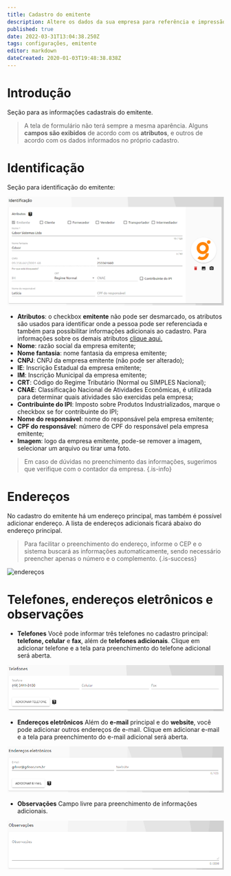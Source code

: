 ```yaml
---
title: Cadastro do emitente
description: Altere os dados da sua empresa para referência e impressão em documentos
published: true
date: 2022-03-31T13:04:38.250Z
tags: configurações, emitente
editor: markdown
dateCreated: 2020-01-03T19:48:38.838Z
---
```


# Introdução

Seção para as informações cadastrais do emitente. 

> A tela de formulário não terá sempre a mesma aparência. Alguns **campos são exibidos** de acordo com os **atributos**, e outros de acordo com os dados informados no próprio cadastro.

# Identificação

Seção para identificação do emitente:

![identificação](/config/emitente/identificação.png)

- **Atributos**: o checkbox **emitente** não pode ser desmarcado, os atributos são usados para identificar onde a pessoa pode ser referenciada e também para possibilitar informações adicionais ao cadastro. Para informações sobre os demais atributos [clique aqui.](https://help.gdoorweb.com.br/pt-br/cadastros/pessoas#atributos)
- **Nome**: razão social da empresa emitente;
- **Nome fantasia**: nome fantasia da empresa emitente;
- **CNPJ**: CNPJ da empresa emitente (não pode ser alterado);
- **IE**: Inscrição Estadual da empresa emitente;
- **IM**: Inscrição Municipal da empresa emitente;
- **CRT**: Código do Regime Tributário (Normal ou SIMPLES Nacional);
- **CNAE**: Classificação Nacional de Atividades Econômicas, é utilizada para determinar quais atividades são exercidas pela empresa;
- **<em class="mdi mdi-checkbox-blank-outline"></em> Contribuinte do IPI**: Imposto sobre Produtos Industrializados, marque o checkbox se for contribuinte do IPI;
- **Nome do responsável**: nome do responsável pela empresa emitente;
- **CPF do responsável**: número de CPF do responsável pela empresa emitente;
- **Imagem**: logo da empresa emitente, pode-se remover a imagem, selecionar um arquivo ou tirar uma foto.

> Em caso de dúvidas no preenchimento das informações, sugerimos que verifique com o contador da empresa.
{.is-info}


# Endereços

No cadastro do emitente há um endereço principal, mas também é possível <span class="mat-button mdi "> adicionar endereço</span>.  A lista de endereços adicionais ficará abaixo do endereço principal.

> Para facilitar o preenchimento do endereço, informe o CEP e o sistema buscará as informações automaticamente, sendo necessário preencher apenas o número e o complemento.
{.is-success}

![endereços](/config/emitente/endereços.png)

# Telefones, endereços eletrônicos e observações

- **Telefones**
Você pode informar três telefones no cadastro principal: **telefone, celular** e **fax**, além de **telefones adicionais**. Clique em <span class="mat-button mdi "> adicionar telefone</span> e a tela para preenchimento do telefone adicional será aberta.

![telefones](/config/emitente/stelefones.png)

- **Endereços eletrônicos**
Além do **e-mail** principal e do **website**, você pode adicionar outros endereços de e-mail. Clique em <span class="mat-button mdi "> adicionar e-mail</span> e a tela para preenchimento do e-mail adicional será aberta.

![endereços eletrônicos](/config/emitente/email.png)

- **Observações**
Campo livre para preenchimento de informações adicionais.

![observações](/config/emitente/observ.png)

